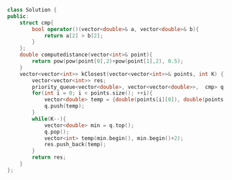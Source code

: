 <!--
 * @Author: your name
 * @Date: 2020-11-09 10:50:04
 * @LastEditTime: 2020-11-09 10:50:28
 * @LastEditors: Please set LastEditors
 * @Description: In User Settings Edit
 * @FilePath: /projects/leetcode/973. 最接近原点的 K 个点.md
-->
```c++
class Solution {
public:
    struct cmp{
        bool operator()(vector<double>& a, vector<double>& b){
            return a[2] > b[2];
        }
    };
    double computedistance(vector<int>& point){
        return pow(pow(point[0],2)+pow(point[1],2), 0.5);
    }
    vector<vector<int>> kClosest(vector<vector<int>>& points, int K) {
        vector<vector<int>> res;
        priority_queue<vector<double>, vector<vector<double>>,  cmp> q;
        for(int i = 0; i < points.size(); ++i){
            vector<double> temp = {double(points[i][0]), double(points[i][1]), computedistance(points[i])};
            q.push(temp);
        }
        while(K--){
            vector<double> min = q.top();
            q.pop();
            vector<int> temp(min.begin(), min.begin()+2);
            res.push_back(temp);
        }
        return res;
    }
};
```